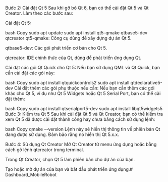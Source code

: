 Bước 2: Cài đặt Qt 5
Sau khi gỡ bỏ Qt 6, bạn có thể cài đặt Qt 5 và Qt Creator. Làm theo các bước sau:

Cài đặt Qt 5:

bash
Copy
sudo apt update
sudo apt install qt5-qmake qtbase5-dev qtcreator
qt5-qmake: Công cụ dùng để xây dựng dự án Qt 5.

qtbase5-dev: Các gói phát triển cơ bản cho Qt 5.

qtcreator: IDE chính thức của Qt, dùng để phát triển ứng dụng Qt.

Cài đặt các gói Qt Quick cho Qt 5:
Nếu bạn sử dụng QML và Qt Quick, bạn cần cài đặt các gói này:

bash
Copy
sudo apt install qtquickcontrols2
sudo apt install qtdeclarative5-dev
Cài đặt thêm các gói phụ thuộc nếu cần:
Nếu bạn cần thêm các gói khác cho Qt 5, ví dụ như Qt 5 Widgets hoặc Qt 5 Serial Port, bạn có thể cài đặt thêm:

bash
Copy
sudo apt install qtserialport5-dev
sudo apt install libqt5widgets5
Bước 3: Kiểm tra Qt 5
Sau khi cài đặt Qt 5 và Qt Creator, bạn có thể kiểm tra xem Qt 5 đã được cài đặt thành công hay chưa bằng cách sử dụng lệnh:

bash
Copy
qmake --version
Lệnh này sẽ hiển thị thông tin về phiên bản Qt đang được sử dụng. Đảm bảo rằng nó hiển thị Qt 5.x.x.

Bước 4: Sử dụng Qt Creator
Mở Qt Creator từ menu ứng dụng hoặc bằng cách gõ lệnh qtcreator trong terminal.

Trong Qt Creator, chọn Qt 5 làm phiên bản cho dự án của bạn.

Tạo hoặc mở dự án của bạn và bắt đầu phát triển ứng dụng.# Dashboard_MobileRobot
